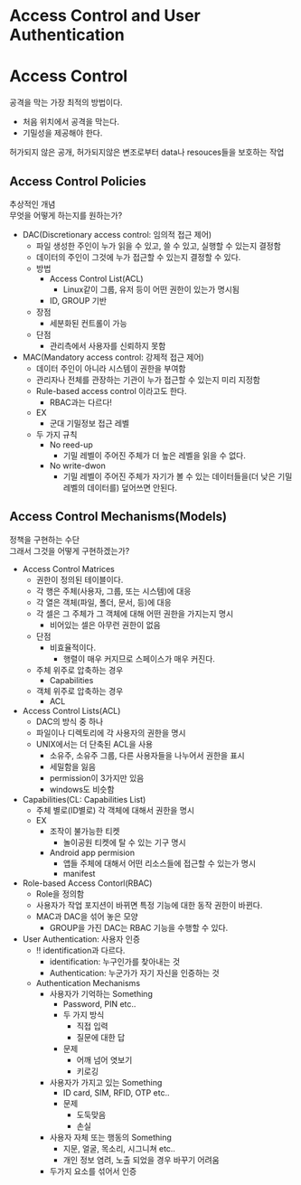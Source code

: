 # Access Control and User Authentication

# Access Control
공격을 막는 가장 최적의 방법이다.
- 처음 위치에서 공격을 막는다.
- 기밀성을 제공해야 한다.

허가되지 않은 공개, 허가되지않은 변조로부터 data나 resouces들을 보호하는 작업

## Access Control Policies
추상적인 개념    
무엇을 어떻게 하는지를 원하는가?

- DAC(Discretionary access control: 임의적 접근 제어)
    - 파일 생성한 주인이 누가 읽을 수 있고, 쓸 수 있고, 실행할 수 있는지 결정함
    - 데이터의 주인이 그것에 누가 접근할 수 있는지 결정할 수 있다.
    - 방법
        - Access Control List(ACL)
            - Linux같이 그룹, 유저 등이 어떤 권한이 있는가 명시됨
        - ID, GROUP 기반
    - 장점
        - 세분화된 컨트롤이 가능
    - 단점
        - 관리측에서 사용자를 신뢰하지 못함
- MAC(Mandatory access control: 강제적 접근 제어)
    - 데이터 주인이 아니라 시스템이 권한을 부여함
    - 관리자나 전체를 관장하는 기관이 누가 접근할 수 있는지 미리 지정함
    - Rule-based access control 이라고도 한다.
        - RBAC과는 다르다!
    - EX
        - 군대 기밀정보 접근 레벨
    - 두 가지 규칙
        - No reed-up
            - 기밀 레벨이 주어진 주체가 더 높은 레벨을 읽을 수 없다.
        - No write-dwon
            - 기밀 레벨이 주어진 주체가 자기가 볼 수 있는 데이터들을(더 낮은 기밀 레벨의 데이터를) 덮어쓰면 안된다.
## Access Control Mechanisms(Models)
정책을 구현하는 수단    
그래서 그것을 어떻게 구현하겠는가?

- Access Control Matrices
    - 권한이 정의된 테이블이다.
    - 각 행은 주체(사용자, 그룹, 또는 시스템)에 대응
    - 각 열은 객체(파일, 폴더, 문서, 등)에 대응
    - 각 셀은 그 주체가 그 객체에 대해 어떤 권한을 가지는지 명시
        - 비어있는 셀은 아무런 권한이 없음
    - 단점
        - 비효율적이다.
            - 행렬이 매우 커지므로 스페이스가 매우 커진다.
    - 주체 위주로 압축하는 경우
        - Capabilities
    - 객체 위주로 압축하는 경우 
        - ACL
- Access Control Lists(ACL)
    - DAC의 방식 중 하나
    - 파일이나 디렉토리에 각 사용자의 권한을 명시
    - UNIX에서는 더 단축된 ACL을 사용
        - 소유주, 소유주 그룹, 다른 사용자들을 나누어서 권한을 표시
        - 세밀함을 잃음
        - permission이 3가지만 있음
        - windows도 비슷함
- Capabilities(CL: Capabilities List)
    - 주체 별로(ID별로) 각 객체에 대해서 권한을 명시
    - EX
        - 조작이 불가능한 티켓
            - 놀이공원 티켓에 탈 수 있는 기구 명시
        - Android app permision
            - 앱들 주체에 대해서 어떤 리소스들에 접근할 수 있는가 명시
            - manifest
- Role-based Access Contorl(RBAC)
    - Role을 정의함
    - 사용자가 작업 포지션이 바뀌면 특정 기능에 대한 동작 권한이 바뀐다.
    - MAC과 DAC을 섞어 놓은 모양
        - GROUP을 가진 DAC는 RBAC 기능을 수행할 수 있다.
- User Authentication: 사용자 인증
    - !! identification과 다르다.
        - identification: 누구인가를 찾아내는 것
        - Authentication: 누군가가 자기 자신을 인증하는 것
    - Authentication Mechanisms
        - 사용자가 기억하는 Something
            - Password, PIN etc..
            - 두 가지 방식
                - 직접 입력
                - 질문에 대한 답
            - 문제
                - 어깨 넘어 엿보기
                - 키로깅
        - 사용자가 가지고 있는 Something
            - ID card, SIM, RFID, OTP etc..
            - 문제
                - 도둑맞음
                - 손실
        - 사용자 자체 또는 행동의 Something
            - 지문, 얼굴, 목소리, 시그니쳐 etc..
            - 개인 정보 염려, 노출 되었을 경우 바꾸기 어려움
        - 두가지 요소를 섞어서 인증